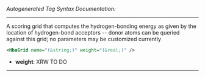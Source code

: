 _Autogenerated Tag Syntax Documentation:_

---
A scoring grid that computes the hydrogen-bonding energy as given by the location of hydrogen-bond acceptors -- donor atoms can be queried against this grid; no parameters may be customized currently

```xml
<HbaGrid name="(&string;)" weight="(&real;)" />
```

-   **weight**: XRW TO DO

---
